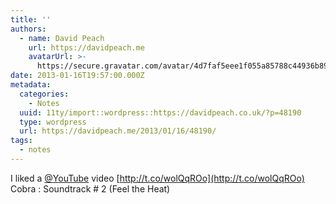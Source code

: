```yaml
---
title: ''
authors:
  - name: David Peach
    url: https://davidpeach.me
    avatarUrl: >-
      https://secure.gravatar.com/avatar/4d7faf5eee1f055a85788c44936b8995eaab6dfb004e7854ec747ccb272e91ee?s=96&d=mm&r=g
date: 2013-01-16T19:57:00.000Z
metadata:
  categories:
    - Notes
  uuid: 11ty/import::wordpress::https://davidpeach.co.uk/?p=48190
  type: wordpress
  url: https://davidpeach.me/2013/01/16/48190/
tags:
  - notes
---
```

I liked a [@YouTube](https://twitter.com/YouTube) video [http://t.co/wolQqROo](http://t.co/wolQqROo) Cobra : Soundtrack # 2 (Feel the Heat)